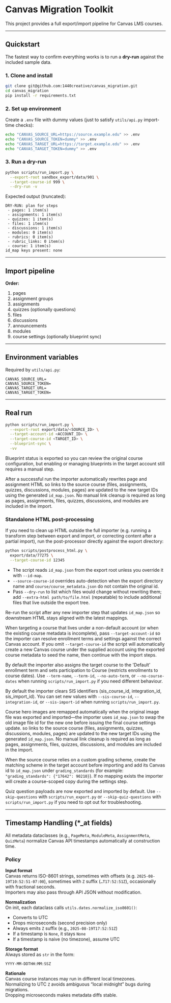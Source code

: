 # Canvas Migration Toolkit

This project provides a full export/import pipeline for Canvas LMS courses.

---

## Quickstart

The fastest way to confirm everything works is to run a **dry-run** against the included sample data.

### 1. Clone and install

```bash
git clone git@github.com:1440creative/canvas_migration.git
cd canvas_migration
pip install -r requirements.txt
```

### 2. Set up environment

Create a `.env` file with dummy values (just to satisfy `utils/api.py` import-time checks):

```bash
echo "CANVAS_SOURCE_URL=https://source.example.edu" >> .env
echo "CANVAS_SOURCE_TOKEN=dummy" >> .env
echo "CANVAS_TARGET_URL=https://target.example.edu" >> .env
echo "CANVAS_TARGET_TOKEN=dummy" >> .env
```

### 3. Run a dry-run

```bash
python scripts/run_import.py \
  --export-root sandbox_export/data/901 \
  --target-course-id 999 \
  --dry-run -v
```

Expected output (truncated):

```text
DRY-RUN: plan for steps
 - pages: 1 item(s)
 - assignments: 1 item(s)
 - quizzes: 1 item(s)
 - files: 1 item(s)
 - discussions: 1 item(s)
 - modules: 0 item(s)
 - rubrics: 0 item(s)
 - rubric_links: 0 item(s)
 - course: 1 item(s)
id_map keys present: none
```

---

## Import pipeline

**Order:**

1. pages
2. assignment groups
3. assignments
4. quizzes (optionally questions)
5. files
6. discussions
7. announcements
8. modules
9. course settings (optionally blueprint sync)

---

## Environment variables

Required by `utils/api.py`:

```
CANVAS_SOURCE_URL=
CANVAS_SOURCE_TOKEN=
CANVAS_TARGET_URL=
CANVAS_TARGET_TOKEN=
```

---

## Real run

```bash
python scripts/run_import.py \
  --export-root export/data/<SOURCE_ID> \
  --target-account-id <ACCOUNT_ID> \
  --target-course-id <TARGET_ID> \
  --blueprint-sync \
  -vv
```
Blueprint status is exported so you can review the original course configuration, but enabling or managing blueprints in the target account still requires a manual step.

After a successful run the importer automatically rewrites page and assignment HTML so links to the source course (files, assignments, quizzes, discussions, modules, pages) are updated to the new target IDs using the generated `id_map.json`. No manual link cleanup is required as long as pages, assignments, files, quizzes, discussions, and modules are included in the import.

### Standalone HTML post-processing

If you need to clean up HTML outside the full importer (e.g. running a transform step between export and import, or correcting content after a partial import), run the post-processor directly against the export directory:

```bash
python scripts/postprocess_html.py \
  export/data/77275 \
  --target-course-id 12345
```

- The script reads `id_map.json` from the export root unless you override it with `--id-map`.
- `--source-course-id` overrides auto-detection when the export directory name and `course/course_metadata.json` do not contain the original id.
- Pass `--dry-run` to list which files would change without rewriting them; add `--extra-html path/to/file.html` (repeatable) to include additional files that live outside the export tree.

Re-run the script after any new importer step that updates `id_map.json` so downstream HTML stays aligned with the latest mappings.

When targeting a course that lives under a non-default account (or when the existing course metadata is incomplete), pass `--target-account-id` so the importer can resolve enrollment terms and settings against the correct Canvas account. If you omit `--target-course-id` the script will automatically create a new Canvas course under the supplied account using the exported course metadata to seed the name, then continue with the import steps.

By default the importer also assigns the target course to the 'Default' enrollment term and sets participation to Course (restricts enrollments to course dates). Use `--term-name`, `--term-id`, `--no-auto-term`, or `--no-course-dates` when running `scripts/run_import.py` if you need different behaviour.

By default the importer clears SIS identifiers (sis_course_id, integration_id, sis_import_id). You can set new values with `--sis-course-id`, `--integration-id`, or `--sis-import-id` when running `scripts/run_import.py`.

Course hero images are remapped automatically when the original image file was exported and imported—the importer uses `id_map.json` to swap the old image file id for the new one before issuing the final course settings update.
so links to the source course (files, assignments, quizzes, discussions, modules, pages) are updated to the new target IDs using the generated `id_map.json`. No manual link cleanup is required as long as pages, assignments, files, quizzes, discussions, and modules are included in the import.

When the source course relies on a custom grading scheme, create the matching scheme in the target account before importing and add its Canvas id to `id_map.json` under `grading_standards` (for example: `"grading_standards": {"17642": 90210}`). If no mapping exists the importer will create a course-scoped copy during the settings step.

Quiz question payloads are now exported and imported by default. Use `--skip-questions` with `scripts/run_export.py` or `--skip-quiz-questions` with `scripts/run_import.py` if you need to opt out for troubleshooting.


---

## Timestamp Handling (\*\_at fields)

All metadata dataclasses (e.g., `PageMeta`, `ModuleMeta`, `AssignmentMeta`, `QuizMeta`) normalize Canvas API timestamps automatically at construction time.

### Policy

**Input format**  
Canvas returns ISO-8601 strings, sometimes with offsets (e.g. `2025-08-19T10:52:51-07:00`), sometimes with `Z` suffix (`…T17:52:51Z`), occasionally with fractional seconds.  
Importers may also pass through API JSON without modification.

**Normalization**  
On init, each dataclass calls `utils.dates.normalize_iso8601()`:

- Converts to UTC
- Drops microseconds (second precision only)
- Always emits `Z` suffix (e.g., `2025-08-19T17:52:51Z`)
- If a timestamp is `None`, it stays `None`
- If a timestamp is naive (no timezone), assume UTC

**Storage format**  
Always stored as `str` in the form:

```
YYYY-MM-DDTHH:MM:SSZ
```

**Rationale**  
Canvas course instances may run in different local timezones.  
Normalizing to UTC `Z` avoids ambiguous “local midnight” bugs during migrations.  
Dropping microseconds makes metadata diffs stable.
